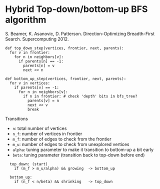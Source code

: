 # Hybrid Top-down/bottom-up BFS algorithm
S. Beamer, K. Asanovic, D. Patterson. Direction-Optimizing Breadth-First Search. Supercomputing 2012.

```
def top_down_step(vertices, frontier, next, parents):
  for v in frontier:
    for n in neighbors[v]:
      if parents[n] == -1:
        parents[n] = v
        next << n

def bottom_up_step(vertices, frontier, next, parents):
  for v in vertices:
    if parents[v] == -1:
      for n in neighbors[v]:
        if n in frontier: # check 'depth' bits in bfs_tree?
          parents[v] = n
          next << v
          break
```

Transitions
- `n`: total number of vertices
- `n_f`: number of vertices in frontier
- `m_f`: number of edges to check from the frontier
- `m_u`: number of edges to check from unexplored vertices
- `alpha`: tuning parameter to make it transition to bottom-up a bit early
- `beta`: tuning parameter (transition back to top-down before end)
```
  top_down: (start)
    if (m_f > m_u/alpha) && growing  -> bottom_up
  
  bottom_up:
    if (n_f < n/beta) && shrinking   -> top_down
```


